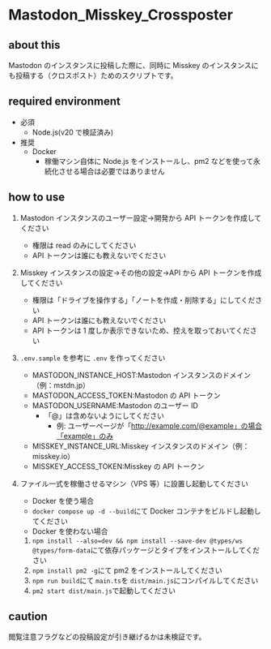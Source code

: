 # Mastodon_Misskey_Crossposter

## about this

Mastodon のインスタンスに投稿した際に、同時に Misskey のインスタンスにも投稿する（クロスポスト）ためのスクリプトです。

## required environment

- 必須
  - Node.js(v20 で検証済み)
- 推奨
  - Docker
    - 稼働マシン自体に Node.js をインストールし、pm2 などを使って永続化させる場合は必要ではありません

## how to use

1. Mastodon インスタンスのユーザー設定->開発から API トークンを作成してください

   - 権限は read のみにしてください
   - API トークンは誰にも教えないでください
2. Misskey インスタンスの設定->その他の設定->API から API トークンを作成してください

   - 権限は「ドライブを操作する」「ノートを作成・削除する」にしてください
   - API トークンは誰にも教えないでください
   - API トークンは 1 度しか表示できないため、控えを取っておいてください
3. `.env.sample` を参考に `.env` を作ってください

   - MASTODON_INSTANCE_HOST:Mastodon インスタンスのドメイン（例：mstdn.jp）
   - MASTODON_ACCESS_TOKEN:Mastodon の API トークン
   - MASTODON_USERNAME:Mastodon のユーザー ID
     - 「@」は含めないようにしてください
       - 例: ユーザーページが「http://example.com/@example」の場合「example」のみ
   - MISSKEY_INSTANCE_URL:Misskey インスタンスのドメイン（例：misskey.io）
   - MISSKEY_ACCESS_TOKEN:Misskey の API トークン
4. ファイル一式を稼働させるマシン（VPS 等）に設置し起動してください

   - Docker を使う場合
   - `docker compose up -d --build`にて Docker コンテナをビルドし起動してください
   - Docker を使わない場合

   1. `npm install --also=dev && npm install --save-dev @types/ws @types/form-data`にて依存パッケージとタイプをインストールしてください
   2. `npm install pm2 -g`にて pm2 をインストールしてください
   3. `npm run build`にて `main.ts`を `dist/main.js`にコンパイルしてください
   4. `pm2 start dist/main.js`で起動してください

## caution

閲覧注意フラグなどの投稿設定が引き継げるかは未検証です。

